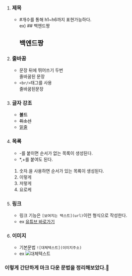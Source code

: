 
1. ### 제목
    - #개수를 통해 h1~h6까지 표현가능하다.  
        ex) ## 백엔드짱
        ## 백엔드짱

1. ### 줄바꿈
    - 문장 뒤에 뛰어쓰기 두번  
    줄바꿈된 문장
    - ```<br/>```태그를 사용<br/>줄바꿈된문장
1. ### 글자 강조
    - **볼드**  
    - ~~취소선~~  
    - <u>밑줄</u>
1. ### 목록
    - -를 붙이면 순서가 없는 목록이 생성된다.
    - *,+를 붙여도 된다.<br/><br/>
    1. 숫자.을 사용하면 순서가 있는 목룍이 생성된다.
    1. 이렇게
    1. 저렇게
    1. 요로케
1. ### 링크
    - 링크 기능은 ```[보여지는 택스트](url)```이런 형식으로 작성한다.
    - ex [유튜브 바로가기](https://www.youtube.com)
1. ### 이미지
    - 기본문법 ```![대체텍스트](이미지주소)```
    - ex ![대체텍스트](https://bunny.jjalbot.com/2022/02/d8RfM5c0g.jpeg)

### 이렇게 간단하게 마크 다운 문법을 정리해보았다.👻